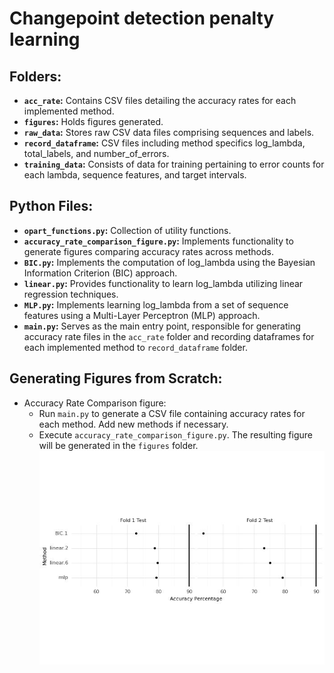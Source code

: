 # Changepoint detection penalty learning

## Folders:
- **`acc_rate`:** Contains CSV files detailing the accuracy rates for each implemented method.
- **`figures`:** Holds figures generated.
- **`raw_data`:** Stores raw CSV data files comprising sequences and labels.
- **`record_dataframe`:** CSV files including method specifics log_lambda, total_labels, and number_of_errors.
- **`training_data`:** Consists of data for training pertaining to error counts for each lambda, sequence features, and target intervals.

## Python Files:
- **`opart_functions.py`:** Collection of utility functions.
- **`accuracy_rate_comparison_figure.py`:** Implements functionality to generate figures comparing accuracy rates across methods.
- **`BIC.py`:** Implements the computation of log_lambda using the Bayesian Information Criterion (BIC) approach.
- **`linear.py`:** Provides functionality to learn log_lambda utilizing linear regression techniques.
- **`MLP.py`:** Implements learning log_lambda from a set of sequence features using a Multi-Layer Perceptron (MLP) approach.
- **`main.py`:** Serves as the main entry point, responsible for generating accuracy rate files in the `acc_rate` folder and recording dataframes for each implemented method to `record_dataframe` folder.

## Generating Figures from Scratch:
- Accuracy Rate Comparison figure:
  - Run `main.py` to generate a CSV file containing accuracy rates for each method. Add new methods if necessary.
  - Execute `accuracy_rate_comparison_figure.py`. The resulting figure will be generated in the `figures` folder.
    ![Plot](figures/genome/genome_AccRateComparison.jpg)
